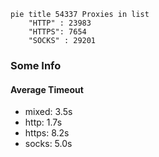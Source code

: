 
```mermaid
pie title 54337 Proxies in list
    "HTTP" : 23983
    "HTTPS": 7654
    "SOCKS" : 29201
```

### Some Info
#### Average Timeout

- mixed: 3.5s
- http: 1.7s
- https: 8.2s
- socks: 5.0s